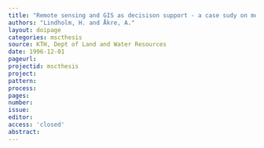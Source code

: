 ```yaml
---
title: "Remote sensing and GIS as decisison support - a case sudy on modeling erosion susceptibility and discharge in the Indian Himalayas."
authors: "Lindholm, H. and Åkre, A."
layout: doipage
categories: mscthesis
source: KTH, Dept of Land and Water Resources
date: 1996-12-01
pageurl:
projectid: mscthesis
project:
pattern:
process:
pages:
number:
issue:
editor:
access: 'closed'
abstract:
---
```

